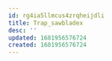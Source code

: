 ```yaml
---
id: rg4ia5llmcus4zrqheijdli
title: Trap_sawbladex
desc: ''
updated: 1681956576724
created: 1681956576724
---
```

